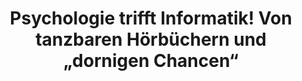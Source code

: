 ---
id: "pti-04-spotlight" # nochmal überlegen
method: "Projektseminare"
institution: "Fakultät für Mathematik, Informatik und Naturwissenschaften, Fakultät für Pychologie und Bewegungswissenschaft"
title: "Psychologie trifft Informatik! Von tanzbaren Hörbüchern und „dornigen Chancen“"
title_project:
title_short: "Psychologie trifft Informatik – Von der Erhebung bis zur Auswertung komplexer Daten"
period: "Apr 23 ­­- Mar 24 (12 months)"
foerderlinie: "Fachspezifische Data Literacy"
round: "2"
lecture2go: "71037"
uhh_url: "https://www.hcl.uni-hamburg.de/ddlitlab/data-literacy-lehrlabor/spotlight-dl-lehrlabor-interviewreihe/spotlight-folge-04.html"
contributors: "Habiba Schiller"
mentor: "Larissa Gebken, Dr. Matthias Pillny"
quote:
spotlight_interview: "Ja"
text: |
    Was beeinflusst die eigene, spontane psychische Verfassung das Musikhörverhalten? Studierende der Informatik und der Psychologie sind in diesem interdisziplinären Projektseminar zusammengekommen, um mittels Spotify und Smartwatch eine Datenerhebung und -Ausführung von Grund auf mit Python und Machine Learning kennenzulernen. Das Ziel: Den Musikgeschmack für die psychische Gesundheit zu hacken! Dabei lernten sie nicht nur wertvolles Praxiswissen für ihr künftiges Berufsleben – sondern auch, dass Rückschläge und Hürdenüberwindung bei der Arbeit mit komplexen Daten einfach dazu gehören.

    Dr. Larissa Gebken und Dr. Matthias Pillny haben gemeinsam im Team mit Habiba Schiller, Junbo Huang und Tibebu Tesfaye Biru das interdisziplinäre Lehrprojekt „Psychologie trifft Informatik – von der Erhebung bis Auswertung komplexer Daten“ entwickelt und es erfolgreich im Jahr 2023 und 2024 durchgeführt. Das Lehrprojekt wurde vom Digital and Data Literacy in Teaching Lab (kurz: DDLitLab) gefördert und fand sowohl am Fachbereich für Informatik sowie der Psychologie der Universität Hamburg statt.

    Das Ziel: Studierende der Psychologie und Informatik an eine praxisnahe, realistische und berufsvorbereitende Erhebung und Auswertung komplexer Daten heranführen.

image: "https://assets.rrz.uni-hamburg.de/instance_assets/zentrale/21489731/spotlight-data-literacy-lehrlabor--04--pti-gebken-pillny--414x733-ff2885bf6078045dfa165e5626992e96475c0207.png"
image_credit: "UHH / Pawlowski"
link_external:
stine:
---